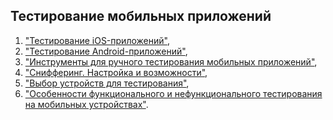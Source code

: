 ## Тестирование мобильных приложений
  
  1. ["Тестирование iOS-приложений"](https://docs.google.com/spreadsheets/d/18NvIliILZfl2IoyprurzsgwIWi5IJ-QU9tLtLMWtJhk/edit#gid=0),  
  2. ["Тестирование Android-приложений"](https://docs.google.com/spreadsheets/d/1hsKSgsGuv1bzUeIL016ePcsayxRXgRaN9beAHeFaSB4/edit#gid=0),  
  3. ["Инструменты для ручного тестирования мобильных приложений"](https://docs.google.com/spreadsheets/d/1N5g1e5TUORJQeaFcUKTuzN1OjpxhoUpflyypkvbieCw/edit#gid=0),  
  4. ["Снифферинг. Настройка и возможности"](https://docs.google.com/spreadsheets/d/1HxqifF4oAHeGAd8W1rDb2_holzUm65HlssS4yDlUkQw/edit#gid=0),  
  5. ["Выбор устройств для тестирования"](https://docs.google.com/spreadsheets/d/1XpF5RJ1ojbY4qJq3w0HjI2W-oGRJQn9vZbqYNzxv2bs/edit#gid=0),  
  6. ["Особенности функционального и нефункционального тестирования на мобильных устройствах"](https://docs.google.com/document/d/14y4OhMthRFghws3IdJYj-5jMLH5mTBKO2hCyiGufn0Q/edit).
